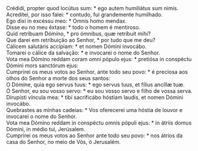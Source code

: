 <div class="dropcap text-justify">Crédidi, propter quod locútus sum: * ego autem humiliátus sum nimis.</div>
<div class="dropcap text-justify">Acreditei, por isso falei: * contudo, fui grandemente humilhado.</div>
<div class="text-justify">Ego dixi in excéssu meo: * Omnis homo mendax.</div>
<div class="text-justify">Disse eu no meu êxtase: * todo o homem é mentiroso.</div>
<div class="text-justify">Quid retríbuam Dómino, * pro ómnibus, quæ retríbuit mihi?</div>
<div class="text-justify">Que darei em retribuição ao Senhor, * por tudo que me deu?</div>
<div class="text-justify">Cálicem salutáris accípiam: * et nomen Dómini invocábo.</div>
<div class="text-justify">Tomarei o cálice da salvação: * e invocarei o nome do Senhor.</div>
<div class="text-justify">Vota mea Dómino reddam coram omni pópulo ejus: * pretiósa in conspéctu Dómini mors sanctórum ejus:</div>
<div class="text-justify">Cumprirei os meus votos ao Senhor, ante todo seu povo: * é preciosa aos olhos do Senhor a morte dos seus santos:</div>
<div class="text-justify">O Dómine, quia ego servus tuus: * ego servus tuus, et fílius ancíllæ tuæ.</div>
<div class="text-justify">Ó Senhor, eu sou vosso servo: * eu sou vosso servo e filho de vossa serva.</div>
<div class="text-justify">Dirupísti víncula mea: * tibi sacrificábo hóstiam laudis, et nomen Dómini invocábo.</div>
<div class="text-justify">Quebrastes as minhas cadeias: * Vos oferecerei uma hóstia de louvor e invocarei o nome do Senhor.</div>
<div class="text-justify">Vota mea Dómino reddam in conspéctu omnis pópuli ejus: * in átriis domus Dómini, in médio tui, Jerúsalem.</div>
<div class="text-justify">Cumprirei os meus votos ao Senhor ante todo seu povo: * nos átrios da casa do Senhor, no meio de Vós, ó Jerusalém.</div>

